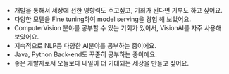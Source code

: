 - 개발을 통해서 세상에 선한 영향력도 주고싶고, 기회가 된다면 기부도 하고 싶어요.
- 다양한 모델을 Fine tuning하여 model serving을 경험 해 보았어요. 
- ComputerVision 분야를 공부할 수 있는 기회가 있어서, VisionAI를 자주 사용해 보았어요.
- 지속적으로 NLP등 다양한 AI분야를 공부하는 중이에요.
- Java, Python Back-end도 꾸준히 공부하는 중이에요.
- 좋은 개발자로서 오늘보다 내일이 더 기대되는 세상을 만들고 싶어요.